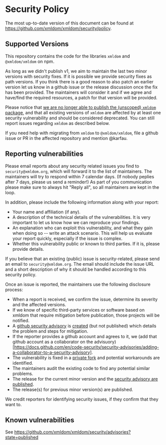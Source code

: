 # Security Policy

The most up-to-date version of this document can be found at <https://github.com/xmldom/xmldom/security/policy>.

## Supported Versions

This repository contains the code for the libraries `xmldom` and `@xmldom/xmldom` on npm.

As long as we didn't publish v1, we aim to maintain the last two minor versions with security fixes. If it is possible we provide security fixes as path versions.
If you think there is a good reason to also patch an earlier version let us know in a github issue or the release discussion once the fix has been provided. 
The maintainers will consider it and if we agree and have/find the required resources, a patch for that version will be provided.

Please notice that [we are no longer able to publish the (unscoped) `xmldom` package](https://github.com/xmldom/xmldom/issues/271), 
and that all existing versions of `xmldom` are affected by at least one security vulnerability and should be considered deprecated.
You can still report issues regarding `xmldom` as described below.

If you need help with migrating from `xmldom` to `@xmldom/xmldom`, file a github issue or PR in the affected repository and mention @karfau.

## Reporting vulnerabilities

Please email reports about any security related issues you find to `security@xmldom.org`, which will forward it to the list of maintainers. 
The maintainers will try to respond within 7 calendar days. (If nobody peplies after 7 days, please us send a reminder!)
As part of you communication please make sure to always hit "Reply all", so all maintainers are kept in the loop.

In addition, please include the following information along with your report:

- Your name and affiliation (if any).
- A description of the technical details of the vulnerabilities. It is very important to let us know how we can reproduce your findings.
- An explanation who can exploit this vulnerability, and what they gain when doing so -- write an attack scenario. This will help us evaluate your report quickly, especially if the issue is complex.
- Whether this vulnerability public or known to third parties. If it is, please provide details.

If you believe that an existing (public) issue is security-related, please send an email to `security@xmldom.org`. 
The email should include the issue URL and a short description of why it should be handled according to this security policy.

Once an issue is reported, the maintainers use the following disclosure process:

- When a report is received, we confirm the issue, determine its severity and the affected versions.
- If we know of specific third-party services or software based on xmldom that require mitigation before publication, those projects will be notified.
- A [github security advisory](https://docs.github.com/en/code-security/security-advisories/about-github-security-advisories) is [created](https://docs.github.com/en/code-security/security-advisories/creating-a-security-advisory) (but not published) which details the problem and steps for mitigation.
- If the reporter provides a github account and agrees to it, we (add that github account as a collaborator on the advisuory)[https://docs.github.com/en/code-security/security-advisories/adding-a-collaborator-to-a-security-advisory].
- The vulnerability is fixed in a [private fork](https://docs.github.com/en/code-security/security-advisories/collaborating-in-a-temporary-private-fork-to-resolve-a-security-vulnerability) and potential workarounds are identified.
- The maintainers audit the existing code to find any potential similar problems.
- The release for the current minor version and the [security advisory are published](https://docs.github.com/en/code-security/security-advisories/publishing-a-security-advisory).
- The release(s) for previous minor version(s) are published.

We credit reporters for identifying security issues, if they confirm that they want to.

## Known vulnerabilities

See https://github.com/xmldom/xmldom/security/advisories?state=published
